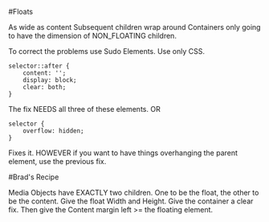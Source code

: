 #Floats

As wide as content
Subsequent children wrap around
Containers only going to have the dimension of NON_FLOATING children.


To correct the problems use Sudo Elements. Use only CSS.

```
selector::after {
    content: '';
    display: block;
    clear: both;
}
```

The fix NEEDS all three of these elements.
OR

```
selector {
    overflow: hidden;
}
```

Fixes it. HOWEVER if you want to have things overhanging the parent element, use
the previous fix.

#Brad's Recipe

Media Objects have EXACTLY two children. One to be the float, the other to be 
the content. Give the float Width and Height. Give the container a clear fix. 
Then give the Content margin left >= the floating element. 